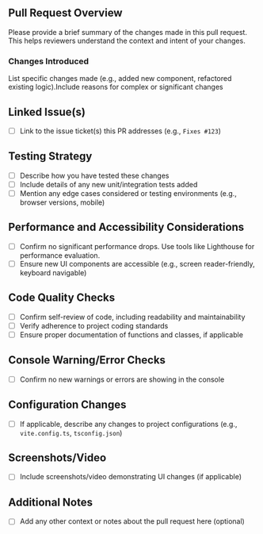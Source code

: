 ## Pull Request Overview

Please provide a brief summary of the changes made in this pull request. This helps reviewers understand the context and intent of your changes.

### Changes Introduced

List specific changes made (e.g., added new component, refactored existing logic).Include reasons for complex or significant changes

## Linked Issue(s)

- [ ] Link to the issue ticket(s) this PR addresses (e.g., `Fixes #123`)

## Testing Strategy

- [ ] Describe how you have tested these changes
- [ ] Include details of any new unit/integration tests added
- [ ] Mention any edge cases considered or testing environments (e.g., browser versions, mobile)

## Performance and Accessibility Considerations

- [ ] Confirm no significant performance drops. Use tools like Lighthouse for performance evaluation.
- [ ] Ensure new UI components are accessible (e.g., screen reader-friendly, keyboard navigable)

## Code Quality Checks

- [ ] Confirm self-review of code, including readability and maintainability
- [ ] Verify adherence to project coding standards
- [ ] Ensure proper documentation of functions and classes, if applicable

## Console Warning/Error Checks

- [ ] Confirm no new warnings or errors are showing in the console

## Configuration Changes

- [ ] If applicable, describe any changes to project configurations (e.g., `vite.config.ts`, `tsconfig.json`)

## Screenshots/Video

- [ ] Include screenshots/video demonstrating UI changes (if applicable)

## Additional Notes

- [ ] Add any other context or notes about the pull request here (optional)
